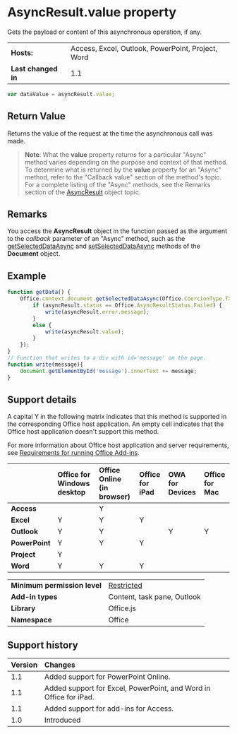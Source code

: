 
# AsyncResult.value property
Gets the payload or content of this asynchronous operation, if any.

|||
|:-----|:-----|
|**Hosts:**|Access, Excel, Outlook, PowerPoint, Project, Word|
|**Last changed in**|1.1|

```js
var dataValue = asyncResult.value;
```


## Return Value

Returns the value of the request at the time the asynchronous call was made. 


 >**Note**:  What the  **value** property returns for a particular "Async" method varies depending on the purpose and context of that method. To determine what is returned by the **value** property for an "Async" method, refer to the "Callback value" section of the method's topic. For a complete listing of the "Async" methods, see the Remarks section of the [AsyncResult](/reference/shared/asyncresult.md) object topic.


## Remarks

You access the  **AsyncResult** object in the function passed as the argument to the _callback_ parameter of an "Async" method, such as the [getSelectedDataAsync](/reference/shared/document.getselecteddataasync.md) and [setSelectedDataAsync](/reference/shared/document.setselecteddataasync.md) methods of the **Document** object.


## Example




```js
function getData() {
    Office.context.document.getSelectedDataAsync(Office.CoercionType.Table, function(asyncResult) {
        if (asyncResult.status == Office.AsyncResultStatus.Failed) {
            write(asyncResult.error.message);
        }
        else {
            write(asyncResult.value);
        }
    });
}
// Function that writes to a div with id='message' on the page.
function write(message){
    document.getElementById('message').innerText += message; 
}

```




## Support details


A capital Y in the following matrix indicates that this method is supported in the corresponding Office host application. An empty cell indicates that the Office host application doesn't support this method.

For more information about Office host application and server requirements, see [Requirements for running Office Add-ins](../../docs/overview/requirements-for-running-office-add-ins.md).

||**Office for Windows desktop**|**Office Online (in browser)**|**Office for iPad**|**OWA for Devices**|**Office for Mac**|
|:-----|:-----|:-----|:-----|:-----|:-----|
|**Access**||Y||||
|**Excel**|Y|Y|Y|||
|**Outlook**|Y|Y||Y|Y|
|**PowerPoint**|Y|Y|Y|||
|**Project**|Y|||||
|**Word**|Y|Y|Y|||

|||
|:-----|:-----|
|**Minimum permission level**|[Restricted](../../docs/develop/requesting-permissions-for-api-use-in-content-and-task-pane-add-ins.md)|
|**Add-in types**|Content, task pane, Outlook|
|**Library**|Office.js|
|**Namespace**|Office|

## Support history



|**Version**|**Changes**|
|:-----|:-----|
|1.1|Added support for PowerPoint Online.|
|1.1|Added support for Excel, PowerPoint, and Word in Office for iPad.|
|1.1|Added support for add-ins for Access.|
|1.0|Introduced|
